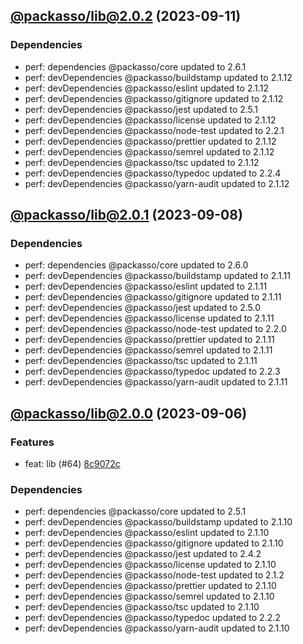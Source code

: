 ## [@packasso/lib@2.0.2](https://github.com/qiwi/packasso/compare/2023.9.8-packasso.lib.2.0.1-f0...2023.9.11-packasso.lib.2.0.2-f0) (2023-09-11)

### Dependencies
* perf: dependencies @packasso/core updated to 2.6.1
* perf: devDependencies @packasso/buildstamp updated to 2.1.12
* perf: devDependencies @packasso/eslint updated to 2.1.12
* perf: devDependencies @packasso/gitignore updated to 2.1.12
* perf: devDependencies @packasso/jest updated to 2.5.1
* perf: devDependencies @packasso/license updated to 2.1.12
* perf: devDependencies @packasso/node-test updated to 2.2.1
* perf: devDependencies @packasso/prettier updated to 2.1.12
* perf: devDependencies @packasso/semrel updated to 2.1.12
* perf: devDependencies @packasso/tsc updated to 2.1.12
* perf: devDependencies @packasso/typedoc updated to 2.2.4
* perf: devDependencies @packasso/yarn-audit updated to 2.1.12

## [@packasso/lib@2.0.1](https://github.com/qiwi/packasso/compare/2023.9.6-packasso.lib.2.0.0-f0...2023.9.8-packasso.lib.2.0.1-f0) (2023-09-08)

### Dependencies
* perf: dependencies @packasso/core updated to 2.6.0
* perf: devDependencies @packasso/buildstamp updated to 2.1.11
* perf: devDependencies @packasso/eslint updated to 2.1.11
* perf: devDependencies @packasso/gitignore updated to 2.1.11
* perf: devDependencies @packasso/jest updated to 2.5.0
* perf: devDependencies @packasso/license updated to 2.1.11
* perf: devDependencies @packasso/node-test updated to 2.2.0
* perf: devDependencies @packasso/prettier updated to 2.1.11
* perf: devDependencies @packasso/semrel updated to 2.1.11
* perf: devDependencies @packasso/tsc updated to 2.1.11
* perf: devDependencies @packasso/typedoc updated to 2.2.3
* perf: devDependencies @packasso/yarn-audit updated to 2.1.11

## [@packasso/lib@2.0.0](https://github.com/qiwi/packasso/compare/undefined...2023.9.6-packasso.lib.2.0.0-f0) (2023-09-06)

### Features
* feat: lib (#64) [8c9072c](https://github.com/qiwi/packasso/commit/8c9072c75aa7d60dcd6ddcfd34ee32d12aa210b3)

### Dependencies
* perf: dependencies @packasso/core updated to 2.5.1
* perf: devDependencies @packasso/buildstamp updated to 2.1.10
* perf: devDependencies @packasso/eslint updated to 2.1.10
* perf: devDependencies @packasso/gitignore updated to 2.1.10
* perf: devDependencies @packasso/jest updated to 2.4.2
* perf: devDependencies @packasso/license updated to 2.1.10
* perf: devDependencies @packasso/node-test updated to 2.1.2
* perf: devDependencies @packasso/prettier updated to 2.1.10
* perf: devDependencies @packasso/semrel updated to 2.1.10
* perf: devDependencies @packasso/tsc updated to 2.1.10
* perf: devDependencies @packasso/typedoc updated to 2.2.2
* perf: devDependencies @packasso/yarn-audit updated to 2.1.10
